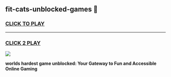 
## fit-cats-unblocked-games 👋
<h3>
<a href="https://premium.freeplayer.one?title=fit-cats-unblocked-games&ref=14F">CLICK TO PLAY</a></h3>
<hr>

<h3>
<a href="https://premium.freeplayer.one?title=fit-cats-unblocked-games&ref=14F">CLICK 2 PLAY</a>
  
</h3>

<a href="https://premium.freeplayer.one?title=fit-cats-unblocked-games&ref=12F/"><img src="https://clearcache.store/games.png"></a>


**worlds hardest game unblocked: Your Gateway to Fun and Accessible Online Gaming**

